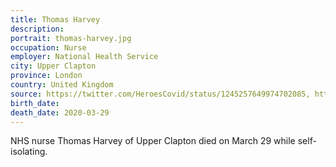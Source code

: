```yaml
---
title: Thomas Harvey
description: 
portrait: thomas-harvey.jpg
occupation: Nurse
employer: National Health Service
city: Upper Clapton
province: London
country: United Kingdom
source: https://twitter.com/HeroesCovid/status/1245257649974702085, https://www.hackneygazette.co.uk/news/nhs-worker-thomas-harvey-died-of-coronavirus-after-treating-infected-patient-1-6587497
birth_date: 
death_date: 2020-03-29
---
```


NHS nurse Thomas Harvey of Upper Clapton died on March 29 while self-isolating.